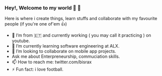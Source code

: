 ### Hey!, Welcome to my world 👋 🤗

Here is where i create things, learn stuffs and collaborate with my favourite people (if you're one of'em 👍)    

- 🔭 I’m from 🇪🇹 and currently working ( you may call it practicing ) on youtube. 
- 🌱 I’m currently learning software engineering at ALX.
-  👯 I’m looking to collaborate on mobile app projects.
-  Ask me about Enterpreneurship, commuciation skills.  
-  📫 How to reach me: twitter.com/bisrax
- ⚡ Fun fact: i love football.
